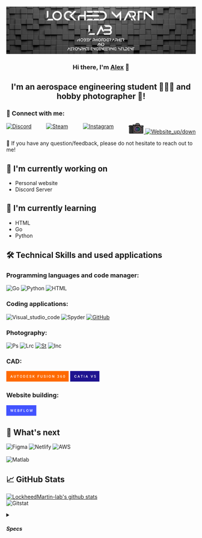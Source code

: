 
<p align="center">
  <a href="https://github.com/LockheedMartin-lab" target="_blank" rel="noreferrer"><img src="https://github.com/LockheedMartin-lab/LockheedMartin-lab/blob/main/other/Banner.png?raw=true" alt="my banner"></a>
</p>

<h3 align="center">
Hi there, I'm <a href="https://github.com/LockheedMartin-lab" target="_blank" rel="noreferrer">Alex</a> 👋
</h3>

<h2 align="center">
I'm an aerospace engineering student 🧑🏻‍💻 and hobby photographer 📸!
</h2> 

<!--
I love learning and trying out new things (like this :P ) so if you go into my repositories and some codes don't look like they usually do, don't be surprised (they'll still work though). 
-->
### 🤝 Connect with me:

<div style="display: flex; justify-content: space-between; max-width: 800px; margin: 0 auto;">
  <a href="https://discord.com/users/784957872139796481/">
    <img src="https://img.shields.io/badge/Discord-7289DA?style=for-the-badge&logo=discord&logoColor=white" alt="Discord" style="height: 28px">
    </a>
  <a href="https://steamcommunity.com/id/weezey/">
    <img src="https://img.shields.io/badge/Steam-000000?style=for-the-badge&logo=steam&logoColor=white" alt="Steam" style="height: 28px">
    </a>
  <a href="https://instagram.com/national_pictur3s/">
    <img src="https://img.shields.io/badge/Instagram-E4405F?style=for-the-badge&logo=instagram&logoColor=white" alt="Instagram" style="height: 28px">
    </a>
  <a href="https://lockheed-martin-6974fddcb-a5f5f792c86e8.webflow.io/contact">
    <img src="https://github.com/LockheedMartin-lab/LockheedMartin-lab/blob/main/other/a7_sony_camera.png?raw=true" alt="Website" style="height: 28px">
    <img src="https://img.shields.io/website-up-down-green-red/http/lockheed-martin-6974fddcb-a5f5f792c86e8.webflow.io" alt="Website_up/down" style="height: 28px">
    </a>
  </div>

💬 If you have any question/feedback, please do not hesitate to reach out to me!

## 🔭 I'm currently working on

- Personal website
- Discord Server

## 🌱 I'm currently learning

- HTML
- Go
- Python

## 🛠️ Technical Skills and used applications  

  ### Programming languages and code manager:   
  ![Go](https://img.shields.io/badge/Go-0bacd8.svg?style=for-the-badge&logo=Go&logoColor=white)
  ![Python](https://img.shields.io/badge/Python-3776AB?style=for-the-badge&logo=python&logoColor=white) 
  ![HTML](https://img.shields.io/badge/HTML-239120?style=for-the-badge&logo=html5&logoColor=white) 

  ### Coding applications:
  ![Visual_studio_code](https://img.shields.io/badge/Visual_Studio_Code-0078D4?style=for-the-badge&logo=visual%20studio%20code&logoColor=white)
  ![Spyder](https://img.shields.io/badge/Spyder%20Ide-FF0000?style=for-the-badge&logo=spyder%20ide&logoColor=white)
  [![GitHub](https://img.shields.io/badge/github-%23121011.svg?style=for-the-badge&logo=github&logoColor=white)](https://github.com/LockheedMartin-lab)  

  ### Photography:
  ![Ps](https://img.shields.io/badge/Adobe%20Photoshop-31A8FF?style=for-the-badge&logo=Adobe%20Photoshop&logoColor=black)
  ![Lrc](https://img.shields.io/badge/Adobe%20Lightroom%20Classic-31A8FF?style=for-the-badge&logo=Adobe%20Lightroom%20Classic&logoColor=white)
  [![St](https://img.shields.io/badge/Adobe_Stock-%23000000.svg?style=for-the-badge&logo=StockAdobe&logoColor=#00C7B7)](https://stock.adobe.com/de/contributor/210538923/lockheedmartin?load_type=author&prev_url=detail)
  ![Inc](https://img.shields.io/badge/Inkscape-000000?style=for-the-badge&logo=Inkscape&logoColor=white)  

  ### CAD:
  <img src="https://raw.githubusercontent.com/LockheedMartin-lab/LockheedMartin-lab/5d0959f3d436888462699680f65d806ab73568fd/other/autodesk-fusion-360.svg" alt="Personal website" height="28px"/></a>
  <img src="https://raw.githubusercontent.com/LockheedMartin-lab/LockheedMartin-lab/5d0959f3d436888462699680f65d806ab73568fd/other/catia-v5.svg" alt="Personal website" height="28px"/></a>

  ### Website building:  
  <a href="https://lockheed-martin-6974fddcb-a5f5f792c86e8.webflow.io/"><img src="https://raw.githubusercontent.com/LockheedMartin-lab/LockheedMartin-lab/5d0959f3d436888462699680f65d806ab73568fd/other/webflow.svg" alt="Personal website" height="28px"/></a>


## 🚀 What's next
![Figma](https://img.shields.io/badge/figma-%23F24E1E.svg?style=for-the-badge&logo=figma&logoColor=white)
![Netlify](https://img.shields.io/badge/netlify-%23000000.svg?style=for-the-badge&logo=netlify&logoColor=#00C7B7)
![AWS](https://img.shields.io/badge/Amazon_AWS-232F3E?style=for-the-badge&logo=amazon-aws&logoColor=white) </br> </br>
![Matlab](https://img.shields.io/badge/Matlab-ea760d.svg?style=for-the-badge&logo=Matlab&logoColor=white)

## 📈 GitHub Stats 
[![LockheedMartin-lab's github stats](https://github-readme-stats.vercel.app/api?username=LockheedMartin-lab)](https://github.com/LockheedMartin-lab)  
![Gitstat](https://badgen.net/github/last-commit/LockheedMartin-lab/LockheedMartin-lab)

<details>
  <summary><h5>Specs</h5></summary>  

  ### 💻 Laptop:  
  ![OS](https://img.shields.io/badge/mac%20os-000000?style=for-the-badge&logo=apple&logoColor=white)
  ![Test](https://img.shields.io/badge/Apple-MacBook_Air_2020-999999?style=for-the-badge&logo=apple&logoColor=white)

  ### 🖥️ PC:  
  ![OS](https://img.shields.io/badge/Windows-0078D6?style=for-the-badge&logo=windows&logoColor=white)
  ![CPU](https://img.shields.io/badge/AMD-Ryzen_7_1800X-ED1C24?style=for-the-badge&logo=amd&logoColor=white)
  ![GPU](https://img.shields.io/badge/NVIDIA-RTX_3080-76B900?style=for-the-badge&logo=nvidia&logoColor=white)

  ### 📷 Photography:  
  ![Cam](https://img.shields.io/badge/Camera-Alpha_R7III-e94e0a?style=for-the-badge&logo=sony&logoColor=white) </br>
  ![Lense1](https://img.shields.io/badge/Lens-24/105G_f4-e94e0a?style=for-the-badge&logo=sony&logoColor=white)
  ![Lense2](https://img.shields.io/badge/Lens-200/600G_F5.6/6.3-e94e0a?style=for-the-badge&logo=sony&logoColor=white)
  ![Lense3](https://img.shields.io/badge/Lens-90G_f2.8-e94e0a?style=for-the-badge&logo=sony&logoColor=white) </br>
  ![Drone](https://img.shields.io/badge/Drone-DJI_Mavic_3_pro-6a6d69?style=for-the-badge&logo=dji&logoColor=white)
</details>





